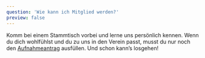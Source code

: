 ```yaml
---
question: 'Wie kann ich Mitglied werden?'
preview: false
---
```


Komm bei einem Stammtisch vorbei und lerne uns persönlich kennen. Wenn du dich wohlfühlst und du zu uns in den Verein passt, musst du nur noch den [Aufnahmeantrag](https://easyverein.com/public/ML/applicationform/) ausfüllen. Und schon kann’s losgehen!
